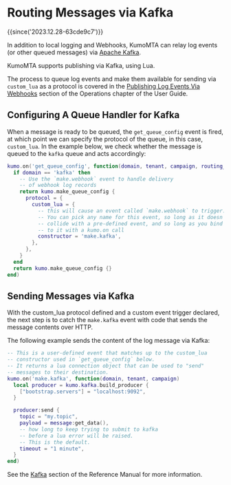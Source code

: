 # Routing Messages via Kafka

{{since('2023.12.28-63cde9c7')}}

In addition to local logging and Webhooks, KumoMTA can relay log events (or other queued messages) via [Apache Kafka](https://kafka.apache.org/).

KumoMTA supports publishing via Kafka, using Lua.

The process to queue log events and make them available for sending via `custom_lua` as a protocol is covered in the [Publishing Log Events Via Webhooks](../operation/webhooks.md) section of the Operations chapter of the User Guide.

## Configuring A Queue Handler for Kafka

When a message is ready to be queued, the `get_queue_config` event is fired, at which point we can specify the protocol of the queue, in this case, `custom_lua`. In the example below, we check whether the message is queued to the `kafka` queue and acts accordingly:

```lua
kumo.on('get_queue_config', function(domain, tenant, campaign, routing_domain)
  if domain == 'kafka' then
    -- Use the `make.webhook` event to handle delivery
    -- of webhook log records
    return kumo.make_queue_config {
      protocol = {
        custom_lua = {
          -- this will cause an event called `make.webhook` to trigger.
          -- You can pick any name for this event, so long as it doesn't
          -- collide with a pre-defined event, and so long as you bind
          -- to it with a kumo.on call
          constructor = 'make.kafka',
        },
      },
    }
  end
  return kumo.make_queue_config {}
end)
```

## Sending Messages via Kafka

With the custom_lua protocol defined and a custom event trigger declared, the next step is to catch the `make.kafka` event with code that sends the message contents over HTTP.

The following example sends the content of the log message via Kafka:

```lua
-- This is a user-defined event that matches up to the custom_lua
-- constructor used in `get_queue_config` below.
-- It returns a lua connection object that can be used to "send"
-- messages to their destination.
kumo.on('make.kafka', function(domain, tenant, campaign)
  local producer = kumo.kafka.build_producer {
    ["bootstrap.servers"] = "localhost:9092",
  }

  producer:send {
    topic = "my.topic",
    payload = message:get_data(),
    -- how long to keep trying to submit to kafka
    -- before a lua error will be raised.
    -- This is the default.
    timeout = "1 minute",
  }
end)
```

See the [Kafka](../../reference/kumo.kafka/index.md) section of the Reference Manual for more information.
